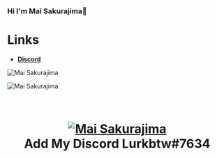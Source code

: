 ### Hi I'm Mai Sakurajima👋

# Links
- **[Discord](https://discord.gg/TRvUwrKDBD)**

![Mai Sakurajima](https://github-readme-stats.vercel.app/api?username=sketch-dev&show_icons=true&theme=tokyonight&hide=["issues"])

![Mai Sakurajima](https://github-readme-stats.vercel.app/api/top-langs?username=sketch-dev&show_icons=true&theme=tokyonight&layout=compact)

<h1 align="center">
  <br>
  <a href="https://discord.gg/TRvUwrKDBD"><img src="https://cdn.discordapp.com/attachments/798367225592807447/824480211151486986/f9cb3cc2d9630a06d82f48fbaf2daa11.jpg" alt="Mai Sakurajima"></a>
  <br>
  Add My Discord Lurkbtw#7634
  <br>
</h1>
